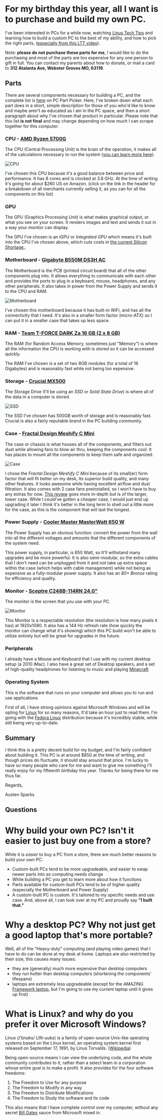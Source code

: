 # For my birthday this year, all I want is to purchase and build my own PC.
I've been interested in PCs for a while now, watching [Linus Tech Tips](https://www.youtube.com/channel/UCXuqSBlHAE6Xw-yeJA0Tunw) and learning how to build a custom PC to the best of my ability, and how to pick the right parts, ([especially from this LTT video](https://www.youtube.com/watch?v=BL4DCEp7blY)). 

Note: **please do not purchase these parts for me**, I would like to do the purchasing and most of the parts are too expensive for any one person to gift in full. You can contact my parents about how to donate, or mail a card to **312 Atalanta Ave, Webster Groves MO, 63119**.
## Parts
There are several components necessary for building a PC, and the complete list is [here](https://pcpartpicker.com/list/2X9yKp) on PC Part Picker.
Here, I've broken down what each part does in a short, simple description for those of you who'd like to know and maybe aren't as educated as I am in the PC space, and then a short paragraph about why I've chosen that product in particular.
Please note that this list **is not final** and may change depending on how much I can scrape together for this computer.
### CPU - [AMD Ryzen 5700G](https://pcpartpicker.com/product/ycGbt6/amd-ryzen-7-5700g-38-ghz-8-core-processor-100-100000263box)
The CPU (Central Processing Unit) is the brain of the operation, it makes all of the calculations necessary to run the system ([you can learn more here](https://youtu.be/uoJKwTkN-6c)).

![CPU](https://cdna.pcpartpicker.com/static/forever/images/product/f599944d7bed683e57062447764ce9d9.1600.jpg)

I've chosen this CPU because it's a good balance between price and performance. It has 8 cores and is clocked at 3.8 GHz. At the time of writing it's going for about $260 US on Amazon. (click on the link in the header for a breakdown of all merchants currently selling it, as you can for all the components on this list)
### GPU
The GPU (Graphics Processing Unit) is what makes graphical output, or what you see on your screen. It renders images and text and sends it out in a way your monitor can display.

The GPU I've chosen is an iGPU or *Integrated GPU* which means it's built into the CPU I've chosen above, which cuts costs in [the current Silicon Shortage.](https://en.m.wikipedia.org/wiki/2020-present_global_chip_shortage).
### Motherboard - [Gigabyte B550M DS3H AC](https://pcpartpicker.com/product/RHWzK8/gigabyte-b550m-ds3h-ac-micro-atx-am4-motherboard-b550m-ds3h-ac)
The Motherboard is the PCB (printed circuit board) that all of the other components plug into. It allows everything to communicate with each other and provides the ports to plug in a keyboard, mouse, headphones, and any other peripherals. It also takes in power from the Power Supply and sends it to the CPU and RAM.

![Motherboard](https://cdna.pcpartpicker.com/static/forever/images/product/f297e0c6c4d4721c02cf4d51f53674aa.1600.jpg)

I've chosen this motherboard because it has built-in WiFi, and has all the connectivity that I need. It's also in a smaller form factor (micro-ATX) so I can put it in a smaller case that takes up less space.
### RAM - [Team T-FORCE DARK Za 16 GB (2 x 8 GB)](https://pcpartpicker.com/product/2Byqqs/team-t-force-dark-za-16-gb-2-x-8-gb-ddr4-3600-memory-tdzad416g3600hc18jdc01)
The RAM (for Random Access Memory, sometimes just "Memory") is where all the information the CPU is working with is stored so it can be accessed quickly.

The RAM I've chosen is a set of two 8GB modules (for a total of 16 Gigabytes) and is reasonably fast while not being too expensive.
### Storage - [Crucial MX500](https://pcpartpicker.com/product/ft8j4D/crucial-mx500-500gb-25-solid-state-drive-ct500mx500ssd1)
The Storage Drive (I'll be using an *SSD* or *Solid State Drive*) is where all of the data in a computer is stored. 

![SSD](https://cdna.pcpartpicker.com/static/forever/images/product/d9cccb47a1d6da491f3c6e74ad51e80b.256p.jpg)

The SSD I've chosen has 500GB worth of storage and is reasonably fast. Crucial is also a fairly reputable brand in the PC building community.
### Case - [Fractal Design Meshify C Mini](https://pcpartpicker.com/product/JsKcCJ/fractal-design-meshify-c-mini-dark-tg-microatx-mini-tower-case-fd-ca-mesh-c-mini-bko-tgd)
The case or chassis is what houses all of the components, and filters out dust while allowing fans to blow air thru, keeping the components cool. It has places to mount all the components to keep them safe and organized.

![Case](https://cdna.pcpartpicker.com/static/forever/images/product/a77c3dc3732a3bd8f2d559cf7c03fb82.1600.jpg)

I chose the *Fractal Design Meshify C Mini* because of its small(er) form factor that will fit better on my desk, its superior build quality, and many other features. It looks awesome while having excellent airflow and dust filtration. It also comes with 2 case fans preinstalled, so I won't have to buy any extras for now. [This review](https://www.youtube.com/watch?v=jDisNT7pXiA) goes more in-depth but is of the larger, tower case. While I could've gotten a cheaper case, I would just end up upgrading it later I think it's better in the long term to shell out a little more for the case, as this is the component that will last the longest.
### Power Supply - [Cooler Master MasterWatt 650 W](https://pcpartpicker.com/product/VGc48d/cooler-master-masterwatt-650w-80-bronze-certified-semi-modular-atx-power-supply-mpx-6501-amaab-us)
The Power Supply has an obvious function: convert the power from the wall into all the different voltages and amounts that the different components of the system need. 

This power supply, in particular, is 650 Watt, so It'll withstand many upgrades and be more powerful. It is also semi-modular, so the extra cables that I don't need can be unplugged from it and not take up extra space within the case (which helps with cable management) while not being as expensive as a fully-modular power supply. It also has an *80+ Bronze* rating for efficiency and quality.
### Monitor - [Sceptre C248B-114RN 24.0"](https://pcpartpicker.com/product/MqL48d/sceptre-c248b-144rn-240-1920x1080-144-hz-monitor-c248b-144rn)
The monitor is the screen that you use with your PC.

![Monitor](https://cdna.pcpartpicker.com/static/forever/images/product/36a744ed1f39724ccfebf62f5643787f.1600.jpg)

This Monitor is a respectable resolution (the resolution is how many pixels it has) at 1920x1080. It also has a 144 Hz refresh rate (how quickly the monitor can change what it's showing) which this PC build won't be able to utilize entirely but will be great for upgrades in the future.
### Peripherals
I already have a Mouse and Keyboard that I use with my current desktop setup (a 2010 iMac). I also have a great set of Desktop speakers, and a set of high-quality headphones for listening to music and playing [Minecraft](https://en.wikipedia.org/wiki/Minecraft)
### Operating System
This is the software that runs on your computer and allows you to run and use applications

First of all, I have strong opinions against Microsoft Windows and will be opting for [Linux](https://en.wikipedia.org/wiki/Linux) for so many reasons, It'd take an hour just to read them. I'm going with the [Fedora Linux](https://getfedora.org/) distribution because it's incredibly stable, while still being very up-to-date.
## Summary
I think this is a pretty decent build for my budget, and I'm fairly confident about building it. This PC is at around $850 at the time of writing, and though prices do fluctuate, it should stay around that price. I'm lucky to have so many people who care for me and want to give me something I'll really enjoy for my fifteenth birthday this year. Thanks for being there for me thus far.

Regards,

Austen Sparks

## Questions
# Why build your own PC? Isn't it easier to just buy one from a store?
While it is *easier* to buy a PC from a store, there are much better reasons to build your own PC:
 - Custom-built PCs tend to be more upgradeable, and easier to swap newer parts into as computing needs change
 - While building a PC you get to learn more about how it functions
 - Parts available for custom-built PCs tend to be of higher quality (especially the Motherboard and Power Supply)
 - A custom-built PC is custom. It's tailored to my specific needs and use case.
And, above all, I can look over at my PC and proudly say **"I built that."**
# Why a desktop PC? Why not just get a good laptop that's more portable?
Well, all of the "Heavy-duty" computing (and playing video games) that I have to do can be done at my desk at home. Laptops are also restricted by their size, this causes many issues:
 - they are (generally) much more expensive than desktop computers
 - they run hotter than desktop computers (shortening the components' lifespans)
 - laptops are extremely less upgradeable (except for the AMAZING [Framework laptop](https://frame.work/), but I'm going to use my current laptop until it gives up first)
# What is Linux? and why do you prefer it over Microsoft Windows?
Linux (/ˈlɪnʊks/ LIN-uuks) is a family of open-source Unix-like operating systems based on the Linux kernel, an operating system kernel first released on September 17, 1991, by Linus Torvalds. ([Wikipedia](https://en.wikipedia.org/wiki/Linux))

Being open-source means I can view the underlying code, and the whole community contributes to it, rather than a select team in a corporation whose entire goal is to make a profit. It also provides for the four software freedoms:
 1. The Freedom to Use for any purpose
 2. The Freedom to Modify in any way
 3. The Freedom to Distribute Modifications
 4. The Freedom to Study the software and its code

This also means that I have complete control over my computer, without any secret [Bill Gates](https://en.wikipedia.org/wiki/Bill_Gates) sauce from Microsoft mixed in.
